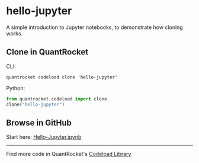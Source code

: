 # hello-jupyter

A simple introduction to Jupyter notebooks, to demonstrate how cloning works.

## Clone in QuantRocket

CLI:

```shell
quantrocket codeload clone 'hello-jupyter'
```

Python:

```python
from quantrocket.codeload import clone
clone("hello-jupyter")
```

## Browse in GitHub

Start here: [Hello-Jupyter.ipynb](Hello-Jupyter.ipynb)

***

Find more code in QuantRocket's [Codeload Library](https://www.quantrocket.com/code/)
